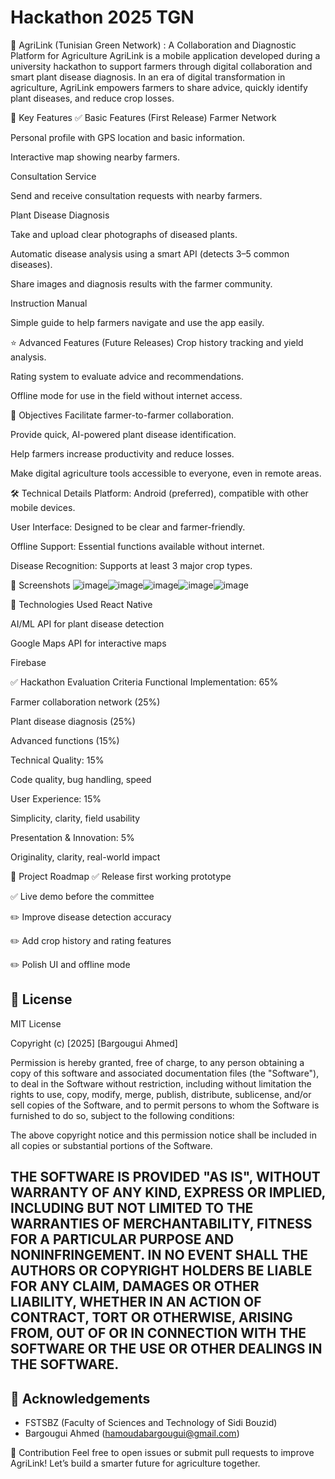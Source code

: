 # Hackathon 2025 TGN
📱 AgriLink (Tunisian Green Network) : A Collaboration and Diagnostic Platform for Agriculture
AgriLink is a mobile application developed during a university hackathon to support farmers through digital collaboration and smart plant disease diagnosis.
In an era of digital transformation in agriculture, AgriLink empowers farmers to share advice, quickly identify plant diseases, and reduce crop losses.

🌾 Key Features
✅ Basic Features (First Release)
Farmer Network

Personal profile with GPS location and basic information.

Interactive map showing nearby farmers.

Consultation Service

Send and receive consultation requests with nearby farmers.

Plant Disease Diagnosis

Take and upload clear photographs of diseased plants.

Automatic disease analysis using a smart API (detects 3–5 common diseases).

Share images and diagnosis results with the farmer community.

Instruction Manual

Simple guide to help farmers navigate and use the app easily.

⭐ Advanced Features (Future Releases)
Crop history tracking and yield analysis.

Rating system to evaluate advice and recommendations.

Offline mode for use in the field without internet access.

🚀 Objectives
Facilitate farmer-to-farmer collaboration.

Provide quick, AI-powered plant disease identification.

Help farmers increase productivity and reduce losses.

Make digital agriculture tools accessible to everyone, even in remote areas.

🛠 Technical Details
Platform: Android (preferred), compatible with other mobile devices.

User Interface: Designed to be clear and farmer-friendly.

Offline Support: Essential functions available without internet.

Disease Recognition: Supports at least 3 major crop types.

📸 Screenshots
![image](https://github.com/user-attachments/assets/7a249876-5846-420f-8328-e949ca222167)![image](https://github.com/user-attachments/assets/7d9be8d0-ea97-4891-870a-bad6d078c593)![image](https://github.com/user-attachments/assets/03794a7b-efe0-49e5-ac1a-aa3b02b51ade)![image](https://github.com/user-attachments/assets/c3b8da6f-684b-47b5-9b5b-199311b7c17e)![image](https://github.com/user-attachments/assets/edc9667c-d96b-4861-873f-3621d477811a)


🧩 Technologies Used
React Native 

AI/ML API for plant disease detection

Google Maps API for interactive maps

Firebase 

✅ Hackathon Evaluation Criteria
Functional Implementation: 65%

Farmer collaboration network (25%)

Plant disease diagnosis (25%)

Advanced functions (15%)

Technical Quality: 15%

Code quality, bug handling, speed

User Experience: 15%

Simplicity, clarity, field usability

Presentation & Innovation: 5%

Originality, clarity, real-world impact

📍 Project Roadmap
✅ Release first working prototype

✅ Live demo before the committee

✏️ Improve disease detection accuracy

✏️ Add crop history and rating features

✏️ Polish UI and offline mode

## 📄 License
MIT License

Copyright (c) [2025] [Bargougui Ahmed]

Permission is hereby granted, free of charge, to any person obtaining a copy
of this software and associated documentation files (the "Software"), to deal
in the Software without restriction, including without limitation the rights
to use, copy, modify, merge, publish, distribute, sublicense, and/or sell
copies of the Software, and to permit persons to whom the Software is
furnished to do so, subject to the following conditions:

The above copyright notice and this permission notice shall be included in all
copies or substantial portions of the Software.

THE SOFTWARE IS PROVIDED "AS IS", WITHOUT WARRANTY OF ANY KIND, EXPRESS OR
IMPLIED, INCLUDING BUT NOT LIMITED TO THE WARRANTIES OF MERCHANTABILITY,
FITNESS FOR A PARTICULAR PURPOSE AND NONINFRINGEMENT. IN NO EVENT SHALL THE
AUTHORS OR COPYRIGHT HOLDERS BE LIABLE FOR ANY CLAIM, DAMAGES OR OTHER
LIABILITY, WHETHER IN AN ACTION OF CONTRACT, TORT OR OTHERWISE, ARISING FROM,
OUT OF OR IN CONNECTION WITH THE SOFTWARE OR THE USE OR OTHER DEALINGS IN THE
SOFTWARE.
---

## 🙏 Acknowledgements
- FSTSBZ (Faculty of Sciences and Technology of Sidi Bouzid)
- Bargougui Ahmed (hamoudabargougui@gmail.com)

🌱 Contribution
Feel free to open issues or submit pull requests to improve AgriLink!
Let’s build a smarter future for agriculture together.
